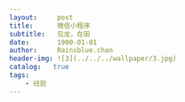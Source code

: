 ```yaml
---
layout:     post
title:      微信小程序
subtitle:   见龙，在田
date:       1900-01-01
author:     Rainsblue.chan
header-img: ![3](../../../wallpaper/3.jpg)
catalog:   true
tags:
    - 经验
---
```




